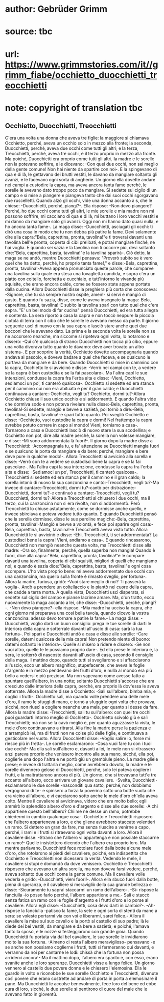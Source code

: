 # author: Gebrüder Grimm
# source: tbc
# url: https://www.grimmstories.com/it//grimm_fiabe/occhietto_duocchietti_treocchietti
# note: copyright of translation tbc

## Occhietto, Duocchietti, Treocchietti 

C'era una volta una donna che aveva tre figlie: la maggiore si chiamava
Occhietto, perché‚ aveva un occhio solo in mezzo alla fronte; la
seconda, Duocchietti, perché‚ aveva due occhi come tutti gli altri; e la
terza, Treocchietti, perché‚ aveva tre occhi, e il terzo proprio in
mezzo alla fronte. Ma poiché‚ Duocchietti era proprio come tutti gli
altri, la madre e le sorelle non la potevano soffrire, e le dicevano:
-Con quei due occhi, non sei meglio della gente comune! Non hai niente
da spartire con noi-. E la spingevano di qua e di là, le gettavano dei
brutti vestiti, le davano da mangiare soltanto gli avanzi, e le facevano
ogni sorta di angherie. Un giorno ella dovette andare nei campi a
custodire la capra, ma aveva ancora tanta fame perché‚ le sorelle le
avevano dato troppo poco da mangiare. Si sedette sul ciglio di un campo
e si mise a piangere e piangeva tanto che dai suoi occhi sgorgavano due
ruscelletti. Quando alzò gli occhi, vide una donna accanto a s‚ che le
chiese: -Duocchietti, perché‚ piangi?-. Ella rispose: -Non devo
piangere? Perché‚ ho due occhi come tutti gli altri, le mie sorelle e
mia madre non mi possono soffrire, mi cacciano di qua e di là, mi
buttano i loro vecchi vestiti e mi danno da mangiare solo gli avanzi.
Oggi non mi hanno dato quasi nulla, e ho ancora tanta fame-. La maga
disse: -Duocchietti, asciugati gli occhi: ti dirò una cosa in modo che
tu non debba più patire la fame. Devi solamente dire alla capra:"Bela,
caprettina, pronta, tavolina!"e ti troverai davanti una tavolina
bell'e pronta, coperta di cibi prelibati, e potrai mangiare finché‚ ne
hai voglia. E quando sei sazia e la tavolina non ti occorre più, devi
soltanto dire:"Bela, caprettina, basta, tavolina!"e la tavolina
sparirà-. Ciò detto, la maga se ne andò, mentre Duocchietti pensava:
"Proverò subito se è vero quel che ha detto, perché‚ ho proprio tanta
fame!," e disse:-Bela, caprettina, pronta, tavolina!-Aveva appena
pronunciato queste parole, che comparve una tavolina sulla quale era
stesa una tovaglietta candida, e sopra c'era un piatto con coltello,
forchetta e cucchiaio, e tutt'intorno le vivande più squisite, che
erano ancora calde, come se fossero state appena portate dalla cucina.
Allora Duocchietti disse la preghiera più corta che conosceva: -Signore,
che tu sia sempre nostro ospite, amen!- si servì e mangiò di gusto. E
quando fu sazia, disse, come le aveva insegnato la maga:-Bela,
caprettina, basta, tavolina!-E subito la tavolina sparì con tutto quel
che c'era sopra. "E' un bel modo di far cucina" pensò Duocchietti,
ed era tutta allegra e contenta. La sera riportò a casa la capra e non
toccò neppure la piccola ciotola di terra con il cibo che le sorelle le
avevano messo da parte. Il giorno seguente uscì di nuovo con la sua
capra e lasciò stare anche quei due bocconi che le avevano dato. La
prima e la seconda volta le sorelle non se ne accorsero neanche, ma
siccome si ripeteva ogni volta, lo notarono e dissero: -Qui c'è
qualcosa di strano: Duocchietti non tocca più cibo, eppure una volta
divorava tutto quanto le davamo: deve aver trovato un altro sistema-. E
per scoprire la verità, Occhietto dovette accompagnarla quando andava al
pascolo, e doveva badare a quel che faceva, e se qualcuno le portava da
mangiare e da bere. Quando Duocchietti si mise in cammino con la capra,
Occhietto le si avvicinò e disse: -Verrò nei campi con te, a vedere se
la capra è ben custodita e se la fai pascolare-. Ma l'altra capì le sue
intenzioni, condusse la capra fra l'erba alta e disse: -Vieni,
Occhietto, sediamoci un po', ti canterò qualcosa-. Occhietto si sedette
ed era stanca per il cammino cui non era abituata e per il gran caldo; e
Duocchietti continuava a cantare:-Occhietto, vegli tu? Occhietto, dormi
tu?-Allora Occhietto chiuse il suo unico occhio e si addormentò. E
quando l'altra vide che dormiva sodo e non poteva rivelare nulla
disse:-Bela, caprettina, pronta, tavolina!-Si sedette, mangiò e bevve a
sazietà, poi tornò a dire:-Bela, caprettina, basta, tavolina!-e sparì
tutto quanto. Poi svegliò Occhietto e disse: -Occhietto, vuoi custodire
la capra e dormi! Nel frattempo la capra avrebbe potuto correre in capo
al mondo! Vieni, torniamo a casa-. Tornarono a casa e Duocchietti lasciò
di nuovo stare la sua scodellina; e Occhietto non pot‚ dire alla madre
perché‚ la sorella non volesse mangiare, e disse: -Mi sono addormentata
là fuori!-. Il giorno dopo la madre disse a Treocchietti: -Accompagnala
tu, e fa' attenzione se Duocchietti mangia fuori e se qualcuno le porta
da mangiare e da bere: perché‚ mangiare e bere deve pure in qualche
modo!-. Allora Treocchietti si avvicinò alla sorella e disse: -Verrò con
te a vedere se custodisci bene la capra e se la fai pascolare-. Ma
l'altra capì la sua intenzione, condusse la capra fra l'erba alta e
disse: -Sediamoci un po', Treocchietti, ti canterò qualcosa-.
Treocchietti si sedette ed era stanca per il cammino e il gran caldo; la
sorella intonò di nuovo la sua canzoncina e cantò:-Treocchietti, vegli
tu?-Ma invece di cantare:-Treocchietti, dormi tu?-cantò per
distrazione:-Duocchietti, dormi tu?-e continuò a cantare:-Treocchietti,
vegli tu? Duocchietti, dormi tu?-Allora a Treocchietti si chiusero i due
occhi, ma il terzo, cui la canzoncina non si era rivolta, non si
addormentò. Però Treocchietti lo chiuse astutamente, come se dormisse
anche quello, e invece sbirciava e poteva vedere tutto quanto. E quando
Duocchietti pensò che la sorella dormisse, disse le sue paroline
magiche:-Bela, caprettina, pronta, tavolina!-Mangiò e bevve a volontà, e
fece poi sparire ogni cosa:-Bela, caprettina, basta, tavolina!-e
Treocchietti aveva visto tutto. Allora Duocchietti le si avvicinò e
disse: -Ehi, Treocchietti, ti sei addormentata? La custodisci bene la
capra! Vieni, andiamo a casa-. E quando rincasarono, Duocchietti non
mangiò neanche questa volta, ma Treocchietti disse alla madre: -Ora so,
finalmente, perché‚ quella superba non mangia! Quando è fuori, dice alla
capra:"Bela, caprettina, pronta, tavolina!"e le compare davanti una
tavolina, coperta di cibi squisiti, migliori di quelli che mangiamo noi;
e quando è sazia dice:"Bela, caprettina, basta, tavolina!"e ogni cosa
scompare. L'ho vista proprio bene: mi aveva addormentato due occhi con
una canzoncina, ma quello sulla fronte è rimasto sveglio, per fortuna-.
Allora la madre, furiosa, gridò: -Vuoi stare meglio di noi? Ti passerà
la voglia-. Andò a prendere un coltellaccio e lo piantò nel cuore della
capra, che cadde a terra morta. A quella vista, Duocchietti uscì
disperata, si sedette sul ciglio del campo e pianse lacrime amare. Ma,
d'un tratto, ecco nuovamente la maga accanto a lei, che disse:
-Duocchietti, perché‚ piangi?-. -Non devo piangere?- ella rispose. -Mia
madre ha ucciso la capra, che ogni giorno mi preparava una così bella
tavola, quando dicevo la vostra canzoncina: adesso devo tornare a patire
la fame.- La maga disse: -Duocchietti, voglio darti un buon consiglio:
prega le tue sorelle di darti le interiora della capra e sotterrale
davanti all'uscio di casa: sarà la tua fortuna-. Poi sparì e
Duocchietti andò a casa e disse alle sorelle: -Care sorelle, datemi
qualcosa della mia capra! Non pretendo niente di buono: datemi soltanto
le interiora-. Quelle si misero a ridere e dissero: -Se non vuoi altro,
quelle te le possiamo proprio dare-. Ed ella prese le interiora e, la
sera, le sotterrò di nascosto davanti all'uscio di casa, secondo il
consiglio della maga. Il mattino dopo, quando tutti si svegliarono e si
affacciarono all'uscio, ecco un albero magnifico, stupefacente, che
aveva le foglie d'argento e in mezzo pendevano dei frutti d'oro, e
nulla al mondo era più bello a vedersi e più prezioso. Ma non sapevano
come avesse fatto a spuntare quell'albero, in una notte; soltanto
Duocchietti s'accorse che era cresciuto dalle interiora della capra,
perché‚ era proprio là dov'essa le aveva sotterrate. Allora la madre
disse a Occhietto: -Sali sull'albero, bimba mia, e coglici i frutti-.
Occhietto salì, ma quando volle prendere una delle mele d'oro, il ramo
le sfuggì di mano, e tornò a sfuggirle ogni volta che provava, sicché‚
non riuscì a cogliere neanche una mela, per quanto si desse da fare.
Allora la madre disse: -Treocchietti, sali tu sull'albero: con quei tre
occhi puoi guardarti intorno meglio di Occhietto-. Occhietto scivolò giù
e salì Treocchietti; ma non se la cavò meglio e, per quanto aguzzasse la
vista, le mele d'oro continuavano a ritrarsi. Alla fine la madre perse
la pazienza e s'arrampicò lei, ma di frutti non ne colse più delle
figlie, e continuava a gesticolare nel vuoto. Allora Duocchietti disse:
-Voglio salire io, forse mi riesce più in fretta-. Le sorelle
esclamarono: -Cosa vuoi fare tu con i tuoi due occhi!- Ma ella salì
sull'albero e, davanti a lei, le mele non si ritrassero anzi pareva
proprio che venissero incontro alla sua mano, sicché‚ ella pot‚
coglierle una dopo l'altra e ne portò giù un grembiule pieno. La madre
gliele prese; e invece di trattarla meglio, come avrebbero dovuto, la
madre e le sorelle divennero gelose di Duocchietti, perché‚ solo lei
poteva cogliere i frutti, e la maltrattarono ancora di più. Un giorno,
che si trovavano tutt'e tre accanto all'albero, ecco arrivare un
giovane cavaliere. -Svelta, Duocchietti- esclamarono le due sorelle
-nasconditi qua sotto, perché‚ non dobbiamo vergognarci di te- e
spinsero a forza la poverina sotto una botte vuota che era vicino
all'albero, e vi cacciarono sotto anche le mele d'oro ch'ella aveva
colto. Mentre il cavaliere si avvicinava, videro che era molto bello;
egli ammirò lo splendido albero d'oro e d'argento e disse alle due
sorelle: -A chi appartiene questo bell'albero? Chi me ne desse un ramo,
potrebbe chiedermi in cambio qualunque cosa-. Occhietto e Treocchietti
risposero che l'albero apparteneva a loro, e che gliene avrebbero
staccato volentieri un ramo. Si dettero un gran da fare, ma senza
riuscire a venirne a capo, perché‚ i rami e i frutti si ritraevano ogni
volta davanti a loro. Allora il cavaliere disse: -Strano che l'albero
vi appartenga e non possiate staccarne un ramo!- Quelle insistettero
dicendo che l'albero era proprio loro. Ma mentre parlavano, Duocchietti
fece rotolare fuori dalla botte alcune mele d'oro, che rotolarono ai
piedi del cavaliere, poiché‚ era indispettita che Occhietto e
Treocchietti non dicessero la verità. Vedendo le mele, il cavaliere si
stupì e domandò da dove venissero. Occhietto e Treocchietti risposero
che avevano un'altra sorella, ma non doveva farsi vedere, perché‚ aveva
soltanto due occhi come la gente comune. Ma il cavaliere volle vederla e
gridò: -Duocchietti, vieni fuori!-. Allora ella sbucò fuori dalla botte,
piena di speranza, e il cavaliere si meravigliò della sua grande
bellezza e disse: -Sicuramente tu saprai staccarmi un ramo
dell'albero-. -Sì- rispose la fanciulla -io posso farlo perché‚
l'albero appartiene a me.- Salì e staccò senza fatica un ramo con le
foglie d'argento e i frutti d'oro e lo porse al cavaliere. Allora egli
disse: -Duocchietti, cosa devo darti in cambio?-. -Ah- rispose la
fanciulla -patisco la fame, la sete e ogni sorta di stenti da mane a
sera: se voleste portarmi via con voi e liberarmi, sarei felice.- Allora
il cavaliere la mise sul suo cavallo e la portò al castello di suo
padre; là le diede dei bei vestiti, da mangiare e da bere a sazietà; e
poiché‚ l'amava tanto la sposò, e le nozze si festeggiarono con grande
gioia. Quando Duocchietti fu portata via dal bel cavaliere, le sue
sorelle le invidiarono molto la sua fortuna. -Almeno ci resta l'albero
meraviglioso- pensavano -e se anche non possiamo coglierne i frutti,
tutti si fermeranno qui davanti, e verranno da noi per cantarne le lodi:
chissà che la fortuna non possa arriderci ancora!- Ma il mattino dopo,
l'albero era sparito e, con esso, erano svanite anche le loro speranze.
Duocchietti visse a lungo felice. Un giorno vennero al castello due
povere donne e le chiesero l'elemosina. Ella le guardò in volto e
riconobbe le sue sorelle Occhietto e Treocchietti, divenute così povere
che erano costrette ad andare di porta in porta a elemosinare il pane.
Ma Duocchietti le accolse benevolmente, fece loro del bene ed ebbe cura
di loro, sicché‚ le due sorelle si pentirono di cuore del male che le
avevano fatto in gioventù.
